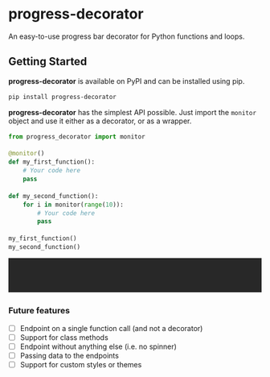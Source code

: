 # progress-decorator

An easy-to-use progress bar decorator for Python functions and loops.

## Getting Started

**progress-decorator** is available on PyPI and can be installed using pip.

```bash
pip install progress-decorator
```

**progress-decorator** has the simplest API possible. Just import the `monitor` object and use it either as a decorator, or as a wrapper.

```python
from progress_decorator import monitor

@monitor()
def my_first_function():
    # Your code here
    pass

def my_second_function():
    for i in monitor(range(10)):
        # Your code here
        pass

my_first_function()
my_second_function()
```

![GIF for the first example.](./assets/example_1.gif)


### Future features
- [ ] Endpoint on a single function call (and not a decorator)
- [ ] Support for class methods
- [ ] Endpoint without anything else (i.e. no spinner)
- [ ] Passing data to the endpoints
- [ ] Support for custom styles or themes
